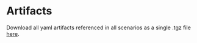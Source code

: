# Artifacts

Download all yaml artifacts referenced in all scenarios as a single .tgz file [here](artifacts.tgz).